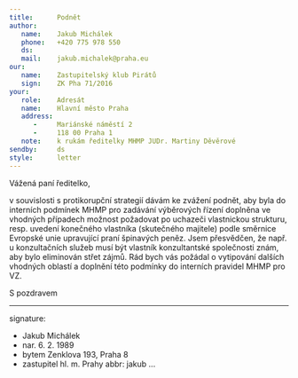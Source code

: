 ```yaml
---
title:      Podnět
author:
   name:    Jakub Michálek
   phone:   +420 775 978 550
   ds:      
   mail:    jakub.michalek@praha.eu
our:
   name:    Zastupitelský klub Pirátů
   sign:    ZK Pha 71/2016
your:
   role:    Adresát
   name:    Hlavní město Praha
   address:
      -     Mariánské náměstí 2
      -     118 00 Praha 1
   note:    k rukám ředitelky MHMP JUDr. Martiny Děvěrové
sendby:     ds
style:      letter
---
```


Vážená paní ředitelko, 

v souvislosti s protikorupční strategií dávám ke zvážení podnět, aby byla do interních podmínek MHMP pro zadávání výběrových řízení doplněna ve vhodných případech možnost požadovat po uchazeči vlastnickou strukturu, resp. uvedení konečného vlastníka (skutečného majitele) podle směrnice Evropské unie upravující praní špinavých peněz. Jsem přesvědčen, že např. u konzultačních služeb musí být vlastník konzultantské společnosti znám, aby bylo eliminován střet zájmů. Rád bych vás požádal o vytipování dalších vhodných oblastí a doplnění této podmínky do interních pravidel MHMP pro VZ.

S pozdravem

---
signature: 
  - Jakub Michálek
  - nar. 6. 2. 1989
  - bytem Zenklova 193, Praha 8
  - zastupitel hl. m. Prahy
abbr:       jakub
...
